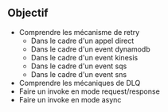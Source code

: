 ## Objectif
- Comprendre les mécanisme de retry
  - Dans le cadre d'un appel direct
  - Dans le cadre d'un event dynamodb
  - Dans le cadre d'un event kinesis
  - Dans le cadre d'un event sqs
  - Dans le cadre d'un event sns
- Comprendre les mécaniques de DLQ
- Faire un invoke en mode request/response
- Faire un invoke en mode async